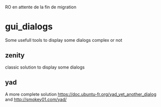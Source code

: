 RO en attente de la fin de migration


































# gui_dialogs
Some usefull tools to display some dialogs complex or not

## zenity
classic solution to display some dialogs

## yad
A more complete solution https://doc.ubuntu-fr.org/yad_yet_another_dialog and http://smokey01.com/yad/
